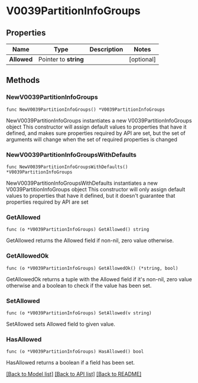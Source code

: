 # V0039PartitionInfoGroups

## Properties

Name | Type | Description | Notes
------------ | ------------- | ------------- | -------------
**Allowed** | Pointer to **string** |  | [optional] 

## Methods

### NewV0039PartitionInfoGroups

`func NewV0039PartitionInfoGroups() *V0039PartitionInfoGroups`

NewV0039PartitionInfoGroups instantiates a new V0039PartitionInfoGroups object
This constructor will assign default values to properties that have it defined,
and makes sure properties required by API are set, but the set of arguments
will change when the set of required properties is changed

### NewV0039PartitionInfoGroupsWithDefaults

`func NewV0039PartitionInfoGroupsWithDefaults() *V0039PartitionInfoGroups`

NewV0039PartitionInfoGroupsWithDefaults instantiates a new V0039PartitionInfoGroups object
This constructor will only assign default values to properties that have it defined,
but it doesn't guarantee that properties required by API are set

### GetAllowed

`func (o *V0039PartitionInfoGroups) GetAllowed() string`

GetAllowed returns the Allowed field if non-nil, zero value otherwise.

### GetAllowedOk

`func (o *V0039PartitionInfoGroups) GetAllowedOk() (*string, bool)`

GetAllowedOk returns a tuple with the Allowed field if it's non-nil, zero value otherwise
and a boolean to check if the value has been set.

### SetAllowed

`func (o *V0039PartitionInfoGroups) SetAllowed(v string)`

SetAllowed sets Allowed field to given value.

### HasAllowed

`func (o *V0039PartitionInfoGroups) HasAllowed() bool`

HasAllowed returns a boolean if a field has been set.


[[Back to Model list]](../README.md#documentation-for-models) [[Back to API list]](../README.md#documentation-for-api-endpoints) [[Back to README]](../README.md)


